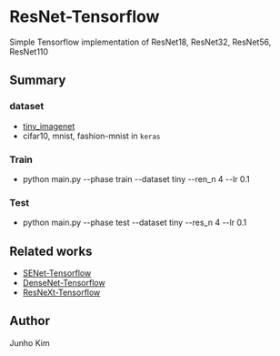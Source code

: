 # ResNet-Tensorflow
Simple Tensorflow implementation of ResNet18, ResNet32, ResNet56, ResNet110

## Summary
### dataset
* [tiny_imagenet](https://tiny-imagenet.herokuapp.com/)
* cifar10, mnist, fashion-mnist in `keras`

### Train
* python main.py --phase train --dataset tiny --ren_n 4 --lr 0.1

### Test
* python main.py --phase test --dataset tiny --res_n 4 --lr 0.1

## Related works
* [SENet-Tensorflow](https://github.com/taki0112/SENet-Tensorflow)
* [DenseNet-Tensorflow](https://github.com/taki0112/Densenet-Tensorflow)
* [ResNeXt-Tensorflow](https://github.com/taki0112/ResNeXt-Tensorflow)

## Author
Junho Kim

